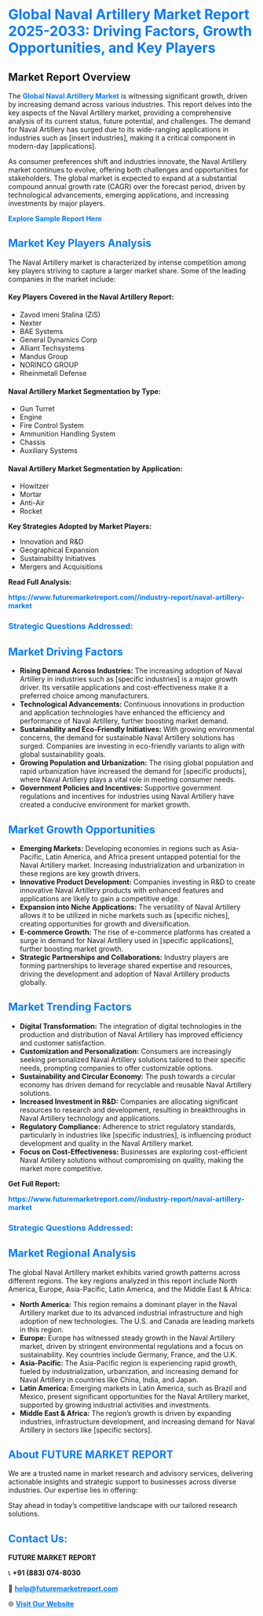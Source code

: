<h1 style="color: #007BFF;">Global Naval Artillery Market Report 2025-2033: Driving Factors, Growth Opportunities, and Key Players</h1>

<section id="overview">
<h2>Market Report Overview</h2>
<p>The <a href="https://www.futuremarketreport.com//industry-report/naval-artillery-market" style="color: #007BFF; text-decoration: none;"><strong>Global Naval Artillery Market</strong></a> is witnessing significant growth, driven by increasing demand across various industries. This report delves into the key aspects of the Naval Artillery market, providing a comprehensive analysis of its current status, future potential, and challenges. The demand for Naval Artillery has surged due to its wide-ranging applications in industries such as [insert industries], making it a critical component in modern-day [applications].</p>
<p>As consumer preferences shift and industries innovate, the Naval Artillery market continues to evolve, offering both challenges and opportunities for stakeholders. The global market is expected to expand at a substantial compound annual growth rate (CAGR) over the forecast period, driven by technological advancements, emerging applications, and increasing investments by major players.</p>
</section>

<section id="overview">
<p><a href="https://www.futuremarketreport.com//request-sample/reportId=64309" style="color: #007BFF; text-decoration: none;"><strong>Explore Sample Report Here</strong></a></p>
</section>

<section id="key-players">
<h2 style="color: #007BFF;">Market Key Players Analysis</h2>
<p>The Naval Artillery market is characterized by intense competition among key players striving to capture a larger market share. Some of the leading companies in the market include:</p>
<h4>Key Players Covered in the Naval Artillery Report:</h4>
<ul><li>Zavod imeni Stalina (ZiS)</li><li>Nexter</li><li>BAE Systems</li><li>General Dynamics Corp</li><li>Alliant Techsystems</li><li>Mandus Group</li><li>NORINCO GROUP</li><li>Rheinmetall Defense</li></ul>
<h4>Naval Artillery Market Segmentation by Type:</h4>
<ul><li>Gun Turret</li><li>Engine</li><li>Fire Control System</li><li>Ammunition Handling System</li><li>Chassis</li><li>Auxiliary Systems</li></ul>

<h4>Naval Artillery Market Segmentation by Application:</h4>
<ul><li>Howitzer</li><li>Mortar</li><li>Anti-Air</li><li>Rocket</li></ul>
<p><strong>Key Strategies Adopted by Market Players:</strong></p>
<ul>
<li>Innovation and R&D</li>
<li>Geographical Expansion</li>
<li>Sustainability Initiatives</li>
<li>Mergers and Acquisitions</li>
</ul>
</section>

<section>
<p><strong>Read Full Analysis: </strong></p><a href="https://www.futuremarketreport.com//industry-report/naval-artillery-market" style="color: #007BFF; text-decoration: none;"><strong>https://www.futuremarketreport.com//industry-report/naval-artillery-market</strong></a>
<h3 style="color: #007BFF;">Strategic Questions Addressed:</h3>
</section>

<section id="driving-factors">
<h2 style="color: #007BFF;">Market Driving Factors</h2>
<ul>
<li><strong>Rising Demand Across Industries:</strong> The increasing adoption of Naval Artillery in industries such as [specific industries] is a major growth driver. Its versatile applications and cost-effectiveness make it a preferred choice among manufacturers.</li>
<li><strong>Technological Advancements:</strong> Continuous innovations in production and application technologies have enhanced the efficiency and performance of Naval Artillery, further boosting market demand.</li>
<li><strong>Sustainability and Eco-Friendly Initiatives:</strong> With growing environmental concerns, the demand for sustainable Naval Artillery solutions has surged. Companies are investing in eco-friendly variants to align with global sustainability goals.</li>
<li><strong>Growing Population and Urbanization:</strong> The rising global population and rapid urbanization have increased the demand for [specific products], where Naval Artillery plays a vital role in meeting consumer needs.</li>
<li><strong>Government Policies and Incentives:</strong> Supportive government regulations and incentives for industries using Naval Artillery have created a conducive environment for market growth.</li>
</ul>
</section>

<section id="growth-opportunities">
<h2 style="color: #007BFF;">Market Growth Opportunities</h2>
<ul>
<li><strong>Emerging Markets:</strong> Developing economies in regions such as Asia-Pacific, Latin America, and Africa present untapped potential for the Naval Artillery market. Increasing industrialization and urbanization in these regions are key growth drivers.</li>
<li><strong>Innovative Product Development:</strong> Companies investing in R&D to create innovative Naval Artillery products with enhanced features and applications are likely to gain a competitive edge.</li>
<li><strong>Expansion into Niche Applications:</strong> The versatility of Naval Artillery allows it to be utilized in niche markets such as [specific niches], creating opportunities for growth and diversification.</li>
<li><strong>E-commerce Growth:</strong> The rise of e-commerce platforms has created a surge in demand for Naval Artillery used in [specific applications], further boosting market growth.</li>
<li><strong>Strategic Partnerships and Collaborations:</strong> Industry players are forming partnerships to leverage shared expertise and resources, driving the development and adoption of Naval Artillery products globally.</li>
</ul>
</section>

<section id="trending-factors">
<h2 style="color: #007BFF;">Market Trending Factors</h2>
<ul>
<li><strong>Digital Transformation:</strong> The integration of digital technologies in the production and distribution of Naval Artillery has improved efficiency and customer satisfaction.</li>
<li><strong>Customization and Personalization:</strong> Consumers are increasingly seeking personalized Naval Artillery solutions tailored to their specific needs, prompting companies to offer customizable options.</li>
<li><strong>Sustainability and Circular Economy:</strong> The push towards a circular economy has driven demand for recyclable and reusable Naval Artillery solutions.</li>
<li><strong>Increased Investment in R&D:</strong> Companies are allocating significant resources to research and development, resulting in breakthroughs in Naval Artillery technology and applications.</li>
<li><strong>Regulatory Compliance:</strong> Adherence to strict regulatory standards, particularly in industries like [specific industries], is influencing product development and quality in the Naval Artillery market.</li>
<li><strong>Focus on Cost-Effectiveness:</strong> Businesses are exploring cost-efficient Naval Artillery solutions without compromising on quality, making the market more competitive.</li>
</ul>
</section>

<section>
<p><strong>Get Full Report: </strong></p><a href="https://www.futuremarketreport.com//industry-report/naval-artillery-market" style="color: #007BFF; text-decoration: none;"><strong>https://www.futuremarketreport.com//industry-report/naval-artillery-market</strong></a>
<h3 style="color: #007BFF;">Strategic Questions Addressed:</h3>
</section>


<section id="regional-analysis">
<h2 style="color: #007BFF;">Market Regional Analysis</h2>
<p>The global Naval Artillery market exhibits varied growth patterns across different regions. The key regions analyzed in this report include North America, Europe, Asia-Pacific, Latin America, and the Middle East & Africa:</p>
<ul>
<li><strong>North America:</strong> This region remains a dominant player in the Naval Artillery market due to its advanced industrial infrastructure and high adoption of new technologies. The U.S. and Canada are leading markets in this region.</li>
<li><strong>Europe:</strong> Europe has witnessed steady growth in the Naval Artillery market, driven by stringent environmental regulations and a focus on sustainability. Key countries include Germany, France, and the U.K.</li>
<li><strong>Asia-Pacific:</strong> The Asia-Pacific region is experiencing rapid growth, fueled by industrialization, urbanization, and increasing demand for Naval Artillery in countries like China, India, and Japan.</li>
<li><strong>Latin America:</strong> Emerging markets in Latin America, such as Brazil and Mexico, present significant opportunities for the Naval Artillery market, supported by growing industrial activities and investments.</li>
<li><strong>Middle East & Africa:</strong> The region’s growth is driven by expanding industries, infrastructure development, and increasing demand for Naval Artillery in sectors like [specific sectors].</li>
</ul>
</section>

<footer>
<h2 style="color: #007BFF;">About FUTURE MARKET REPORT</h2>
<p>We are a trusted name in market research and advisory services, delivering actionable insights and strategic support to businesses across diverse industries. Our expertise lies in offering:</p>

<p>Stay ahead in today’s competitive landscape with our tailored research solutions.</p>

<h2 style="color: #007BFF;">Contact Us:</h2>
<p><strong>FUTURE MARKET REPORT</strong></p>
<p>📞 <strong>+91 (883) 074-8030</strong></p>
<p>📧 <strong><a href="mailto:help@futuremarketreport.com" style="color: #007BFF;">help@futuremarketreport.com</a></strong></p>
<p>🌐 <strong><a href="https://www.futuremarketreport.com/" style="color: #007BFF;">Visit Our Website</a></strong></p>
</footer>